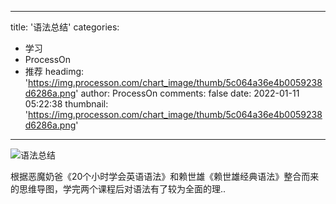 
---
title: '语法总结'
categories: 
 - 学习
 - ProcessOn
 - 推荐
headimg: 'https://img.processon.com/chart_image/thumb/5c064a36e4b0059238d6286a.png'
author: ProcessOn
comments: false
date: 2022-01-11 05:22:38
thumbnail: 'https://img.processon.com/chart_image/thumb/5c064a36e4b0059238d6286a.png'
---

<div>   
<img class="thumb" alt="语法总结" src="https://img.processon.com/chart_image/thumb/5c064a36e4b0059238d6286a.png" referrerpolicy="no-referrer">
<p>根据恶魔奶爸《20个小时学会英语语法》和赖世雄《赖世雄经典语法》整合而来的思维导图，学完两个课程后对语法有了较为全面的理..</p>  
</div>
            